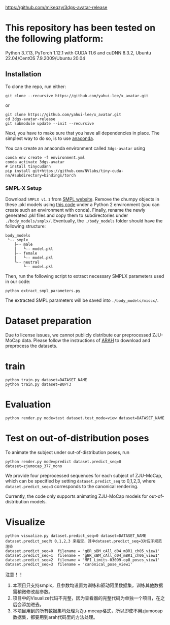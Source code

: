 https://github.com/mikeqzy/3dgs-avatar-release

# This repository has been tested on the following platform:
Python 3.7.13, PyTorch 1.12.1 with CUDA 11.6 and cuDNN 8.3.2, Ubuntu 22.04/CentOS 7.9.2009/Ubuntu 20.04

## Installation

To clone the repo, run either:
```
git clone --recursive https://github.com/yahui-lee/x_avatar.git
```
or
```
git clone https://github.com/yahui-lee/x_avatar.git
cd 3dgs-avatar-release
git submodule update --init --recursive
```

Next, you have to make sure that you have all dependencies in place.
The simplest way to do so, is to use [anaconda](https://www.anaconda.com/). 

You can create an anaconda environment called `3dgs-avatar` using
```
conda env create -f environment.yml
conda activate 3dgs-avatar
# install tinycudann
pip install git+https://github.com/NVlabs/tiny-cuda-nn/#subdirectory=bindings/torch
```
### SMPL-X Setup
Download `SMPLX v1.1` from [SMPL website](https://smpl-x.is.tue.mpg.de/download.php). Remove the chumpy objects in these .pkl models using [this code](https://github.com/vchoutas/smplx/tree/master/tools) under a Python 2 environment (you can create such an environment with conda). Finally, rename the newly generated .pkl files and copy them to subdirectories under `./body_models/smplx/`. Eventually, the `./body_models` folder should have the following structure:
```
body_models
 └-- smplx
    ├-- male
    |   └-- model.pkl
    ├-- female
    |   └-- model.pkl
    └-- neutral
        └-- model.pkl
```

Then, run the following script to extract necessary SMPLX parameters used in our code:
```
python extract_smpl_parameters.py
```
The extracted SMPL parameters will be saved into `./body_models/miscx/`.

# Dataset preparation
Due to license issues, we cannot publicly distribute our preprocessed ZJU-MoCap data. 
Please follow the instructions of [ARAH](https://github.com/taconite/arah-release) to download and preprocess the datasets.


# train
```
python train.py dataset=DATASET_NAME
python train.py dataset=BUPT3
```

# Evaluation
```
python render.py mode=test dataset.test_mode=view dataset=DATASET_NAME
```
# Test on out-of-distribution poses
To animate the subject under out-of-distribution poses, run
```shell
python render.py mode=predict dataset.predict_seq=0 dataset=zjumocap_377_mono
```

We provide four preprocessed sequences for each subject of ZJU-MoCap, 
which can be specified by setting `dataset.predict_seq` to 0,1,2,3, 
where `dataset.predict_seq=3` corresponds to the canonical rendering.

Currently, the code only supports animating ZJU-MoCap models for out-of-distribution models.

# Visualize
```
python visualize.py dataset.predict_seq=0 dataset=DATASET_NAME
dataset.predict_seq为 0,1,2,3 来指定，其中dataset.predict_seq=3对应于规范渲染
dataset.predict_seq=0  filename = 'gBR_sBM_cAll_d04_mBR1_ch05_view1'
dataset.predict_seq=1  filename = 'gBR_sBM_cAll_d04_mBR1_ch06_view1'
dataset.predict_seq=2  filename = 'MPI_Limits-03099-op8_poses_view1'
dataset.predict_seq=3  filename = 'canonical_pose_view1'
```
注意！！
1. 本项目只支持smplx，且参数均设置为训练和驱动阿里数据集，训练其他数据需稍微修改超参数。
2. 项目中的Visualize代码不完整，因为查看器的完整代码为单独一个项目，在之后会添加进去。
3. 本项目用到的所有数据集均处理为Zju-mocap格式，所以即使不用zjumocap数据集，都要用到arah代码里的方法处理。
